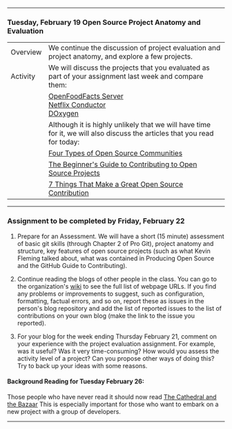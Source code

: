 --------------------------------------------------------------------------------

### Tuesday, February 19 Open Source Project Anatomy and Evaluation

|                               |        |                              
|:---|:----|
|Overview       | We continue the discussion of project evaluation and project anatomy, and explore a few projects. | 
|Activity       | We will discuss the projects that you evaluated as part of your assignment last week and compare them: 
|               | [OpenFoodFacts Server](https://github.com/openfoodfacts/openfoodfacts-server)<br>[Netflix Conductor](https://github.com/Netflix/conductor)<br>[DOxygen](https://github.com/doxygen/doxygen) |
|               | Although it is highly unlikely that we will have time for it,  we will also discuss the articles that you read for today:
|               |  [Four Types of Open Source Communities](https://opensource.com/business/13/6/four-types-organizational-structures-within-open-source-communities)|
|               |  [The Beginner's Guide to Contributing to Open Source Projects](https://blog.newrelic.com/engineering/open-source_gettingstarted/ ) |
|               |  [7 Things That Make a Great Open Source Contribution](https://blog.newrelic.com/2014/11/05/open-source-contribution/) |

---

### Assignment to be completed by Friday, February 22
1. Prepare for an Assessment.
    We will have a short (15 minute) assessment of basic git skills (through Chapter 2 of Pro Git), project anatomy and structure, key features of open source projects
    (such as what Kevin Fleming talked about, what was contained in Producing Open Source and the GitHub Guide to Contributing).

1. Continue reading the blogs of other people in the class. 
   You can go to the organization's [wiki](https://github.com/hunter-college-ossd-spr19/wiki) to see the full list of webpage URLs.
   If you find any problems or improvements to suggest, such as configuration, formatting, factual errors, and so on,  report these as issues in the person's blog repository and
   add the list of reported issues to the list of contributions on your own blog (make the link to the issue you reported).

1. For your blog for the week ending Thursday February 21,   comment on your experience with the project evaluation assignment. For example, was it useful? Was it very time-consuming? 
     How would you assess the activity level of a project? Can you propose other ways of doing this? Try to back up your ideas with some 
     reasons.

#### Background Reading for Tuesday February 26:
   Those people who have never read it should now read [ The Cathedral and the Bazaar](http://www.catb.org/~esr/writings/cathedral-bazaar/cathedral-bazaar/index.html)
   This is especially important for those who want to embark on a new project with a group of developers.

   
--------------------------------------------------------------------------------
